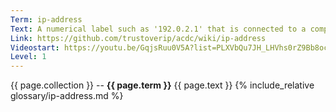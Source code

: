 ```yaml
---
Term: ip-address
Text: A numerical label such as '192.0.2.1' that is connected to a computer network that uses the Internet Protocol for communication
Link: https://github.com/trustoverip/acdc/wiki/ip-address
Videostart: https://youtu.be/GqjsRuu0V5A?list=PLXVbQu7JH_LHVhs0rZ9Bb8ocyKlPljkaG&t=33m42s
Level: 1
---
```


{{ page.collection }} -- **{{ page.term }}**
   {{ page.text }} 
{% include_relative glossary/ip-address.md %}
